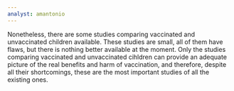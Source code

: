 ```yaml
---
analyst: amantonio
---
```


Nonetheless, there are some studies comparing vaccinated and unvaccinated children available. These studies are small, all of them have flaws, but there is nothing better available at the moment. Only the studies comparing vaccinated and unvaccinated cihldren can provide an adequate picture of the real benefits and harm of vaccination, and therefore, despite all their shortcomings, these are the most important studies of all the existing ones.
